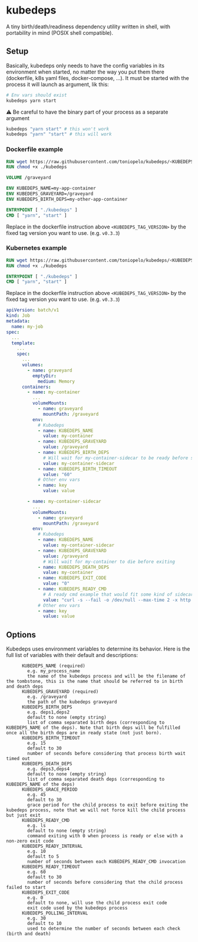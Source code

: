# kubedeps
A tiny birth/death/readiness dependency utility written in shell, with portability in mind (POSIX shell compatible).

## Setup

 Basically, kubedeps only needs to have the config variables in its environment when started, no matter the way you put them there (dockerfile, k8s yaml files, docker-compose, ...).
 It must be started with the process it will launch as argument, lik this:
 ```sh
 # Env vars should exist
 kubedeps yarn start
 ```

 :warning: Be careful to have the binary part of your process as a separate argument
 ```sh
 kubedeps "yarn start" # this won't work
 kubedeps "yarn" "start" # this will work 
 ```

### Dockerfile example
```Dockerfile
RUN wget https://raw.githubusercontent.com/toniopelo/kubedeps/<KUBEDEPS_TAG_VERSION>/kubedeps
RUN chmod +x ./kubedeps

VOLUME /graveyard

ENV KUBEDEPS_NAME=my-app-container
ENV KUBEDEPS_GRAVEYARD=/graveyard
ENV KUBEDEPS_BIRTH_DEPS=my-other-app-container

ENTRYPOINT [ "./kubedeps" ]
CMD [ "yarn", "start" ]
```

Replace in the dockerfile instruction above `<KUBEDEPS_TAG_VERSION>` by the fixed tag version you want to use. (e.g. `v0.3.3`)


### Kubernetes example
```Dockerfile
RUN wget https://raw.githubusercontent.com/toniopelo/kubedeps/<KUBEDEPS_TAG_VERSION>/kubedeps
RUN chmod +x ./kubedeps

ENTRYPOINT [ "./kubedeps" ]
CMD [ "yarn", "start" ]
```

Replace in the dockerfile instruction above `<KUBEDEPS_TAG_VERSION>` by the fixed tag version you want to use. (e.g. `v0.3.3`)

```yaml
apiVersion: batch/v1
kind: Job
metadata:
  name: my-job
spec:
  ...
  template:
    ...
    spec:
      ...
      volumes:
        - name: graveyard
          emptyDir:
            medium: Memory
      containers:
        - name: my-container
          ...
          volumeMounts:
            - name: graveyard
              mountPath: /graveyard
          env:
            # Kubedeps
            - name: KUBEDEPS_NAME
              value: my-container
            - name: KUBEDEPS_GRAVEYARD
              value: /graveyard
            - name: KUBEDEPS_BIRTH_DEPS
              # Will wait for my-container-sidecar to be ready before starting
              value: my-container-sidecar
            - name: KUBEDEPS_BIRTH_TIMEOUT
              value: "60"
            # Other env vars
            - name: key
              value: value

        - name: my-container-sidecar
          ...
          volumeMounts:
            - name: graveyard
              mountPath: /graveyard
          env:
            # Kubedeps
            - name: KUBEDEPS_NAME
              value: my-container-sidecar
            - name: KUBEDEPS_GRAVEYARD
              value: /graveyard
              # Will wait for my-container to die before exiting
            - name: KUBEDEPS_DEATH_DEPS
              value: my-container
            - name: KUBEDEPS_EXIT_CODE
              value: "0"
            - name: KUBEDEPS_READY_CMD
              # A ready cmd example that would fit some kind of sidecar proxy
              value: "curl -s --fail -o /dev/null --max-time 2 -x http://127.0.0.1:4562 http://google.com"
            # Other env vars
            - name: key
              value: value
```

## Options

Kubedeps uses environment variables to determine its behavior.
Here is the full list of variables with their default and descriptions:

```
      KUBEDEPS_NAME (required)
        e.g. my_process_name
        the name of the kubedeps process and will be the filename of the tombstone, this is the name that should be referred to in birth and death deps
      KUBEDEPS_GRAVEYARD (required)
        e.g. /graveyard
        the path of the kubedeps graveyard
      KUBEDEPS_BIRTH_DEPS
        e.g. deps1,deps2
        default to none (empty string)
        list of comma separated birth deps (corresponding to KUBEDEPS_NAME of the deps). Note that birth deps will be fulfilled once all the birth deps are in ready state (not just born).
      KUBEDEPS_BIRTH_TIMEOUT
        e.g. 15
        default to 30
        number of seconds before considering that process birth wait timed out
      KUBEDEPS_DEATH_DEPS
        e.g. deps3,deps4
        default to none (empty string)
        list of comma separated death deps (corresponding to KUBEDEPS_NAME of the deps)
      KUBEDEPS_GRACE_PERIOD
        e.g. 45
        default to 30
        grace period for the child process to exit before exiting the kubedeps process, note that we will not force kill the child process but just exit
      KUBEDEPS_READY_CMD
        e.g. ls
        default to none (empty string)
        command exiting with 0 when process is ready or else with a non-zero exit code
      KUBEDEPS_READY_INTERVAL
        e.g. 10
        default to 5
        number of seconds between each KUBEDEPS_READY_CMD invocation
      KUBEDEPS_READY_TIMEOUT
        e.g. 60
        default to 30
        number of seconds before considering that the child process failed to start
      KUBEDEPS_EXIT_CODE
        e.g. 0
        default to none, will use the child process exit code
        exit code used by the kubedeps process
      KUBEDEPS_POLLING_INTERVAL
        e.g. 30
        default to 10
        used to determine the number of seconds between each check (birth and death)
```

